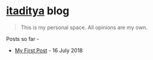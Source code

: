 # [itaditya](https://ghuser.io/itaditya) blog

> This is my personal space. All opinions are my own.

Posts so far -

* [My First Post](/posts/first-post) - 16 July 2018
